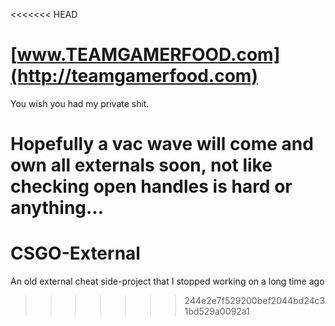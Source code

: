<<<<<<< HEAD
# [www.TEAMGAMERFOOD.com](http://teamgamerfood.com) #

You wish you had my private shit. 

Hopefully a vac wave will come and own all externals soon, not like checking open handles is hard or anything...
=======
# CSGO-External
An old external cheat side-project that I stopped working on a long time ago
>>>>>>> 244e2e7f529200bef2044bd24c31bd529a0092a1
